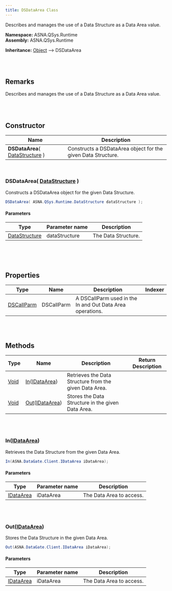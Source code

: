 ```yaml
---
title: DSDataArea Class
---
```


Describes and manages the use of a Data Structure as a Data Area value.

**Namespace:** ASNA.QSys.Runtime <br/>
**Assembly:** ASNA.QSys.Runtime

**Inheritance:** [Object](https://docs.microsoft.com/en-us/dotnet/api/system.object) --> DSDataArea

<br>
<br>

## Remarks

Describes and manages the use of a Data Structure as a Data Area value.

[//]: # ($$TODO: Complete the Remarks section.)

<br>
<br>

## Constructor

| Name |  Description 
| --- | --- 
| **DSDataArea**( [DataStructure](/reference/asna-qsys-runtime/asnaq-sys-runtime/classes/data-structure.html) ) | Constructs a DSDataArea object for the given Data Structure.

<br>

### DSDataArea( [DataStructure](/reference/asna-qsys-runtime/asnaq-sys-runtime/classes/data-structure.html) )

Constructs a DSDataArea object for the given Data Structure.

```cs
DSDataArea( ASNA.QSys.Runtime.DataStructure dataStructure );
```

#### Parameters

| Type | Parameter name | Description
| --- | --- | ---
| [DataStructure](/reference/asna-qsys-runtime/asnaq-sys-runtime/classes/data-structure.html) | dataStructure | The Data Structure. 

<br>


<br>
<br>

## Properties

| Type | Name | Description | Indexer
| --- | --- | --- | --- 
| [DSCallParm](/reference/asna-qsys-runtime/asnaq-sys-runtime/classes/ds-call-parm.html) | DSCallParm | A DSCallParm used in the In and Out Data Area operations. | 

<br>
<br>

## Methods

| Type | Name | Description | Return Description 
| --- | --- | --- | --- 
| [Void](https://docs.microsoft.com/en-us/dotnet/api/system.void) | [In](#inidataarea)([IDataArea]($$TODO-ASNA.DataGate.Client.IDataArea.html)) | Retrieves the Data Structure from the given Data Area. | 
| [Void](https://docs.microsoft.com/en-us/dotnet/api/system.void) | [Out](#outidataarea)([IDataArea]($$TODO-ASNA.DataGate.Client.IDataArea.html)) | Stores the Data Structure in the given Data Area. | 

<br>
<br>

### In([IDataArea]($$TODO-ASNA.DataGate.Client.IDataArea.html))

Retrieves the Data Structure from the given Data Area.

```cs
In(ASNA.DataGate.Client.IDataArea iDataArea);
```

#### Parameters

| Type | Parameter name | Description
| --- | --- | ---
| [IDataArea]($$TODO-ASNA.DataGate.Client.IDataArea.html) | iDataArea | The Data Area to access. 


<br>
<br>

### Out([IDataArea]($$TODO-ASNA.DataGate.Client.IDataArea.html))

Stores the Data Structure in the given Data Area.

```cs
Out(ASNA.DataGate.Client.IDataArea iDataArea);
```

#### Parameters

| Type | Parameter name | Description
| --- | --- | ---
| [IDataArea]($$TODO-ASNA.DataGate.Client.IDataArea.html) | iDataArea | The Data Area to access. 


<br>
<br>

